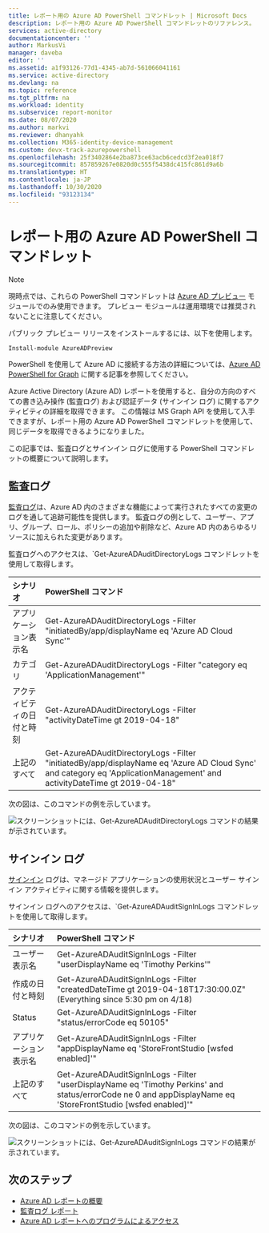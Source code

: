 ```yaml
---
title: レポート用の Azure AD PowerShell コマンドレット | Microsoft Docs
description: レポート用の Azure AD PowerShell コマンドレットのリファレンス。
services: active-directory
documentationcenter: ''
author: MarkusVi
manager: daveba
editor: ''
ms.assetid: a1f93126-77d1-4345-ab7d-561066041161
ms.service: active-directory
ms.devlang: na
ms.topic: reference
ms.tgt_pltfrm: na
ms.workload: identity
ms.subservice: report-monitor
ms.date: 08/07/2020
ms.author: markvi
ms.reviewer: dhanyahk
ms.collection: M365-identity-device-management
ms.custom: devx-track-azurepowershell
ms.openlocfilehash: 25f3402864e2ba873ce63acb6cedcd3f2ea018f7
ms.sourcegitcommit: 857859267e0820d0c555f5438dc415fc861d9a6b
ms.translationtype: HT
ms.contentlocale: ja-JP
ms.lasthandoff: 10/30/2020
ms.locfileid: "93123134"
---
```

# <a name="azure-ad-powershell-cmdlets-for-reporting"></a>レポート用の Azure AD PowerShell コマンドレット

> [!NOTE] 
> 現時点では、これらの PowerShell コマンドレットは [Azure AD プレビュー](/powershell/module/azuread/?view=azureadps-2.0-preview#directory_auditing) モジュールでのみ使用できます。 プレビュー モジュールは運用環境では推奨されないことに注意してください。 

パブリック プレビュー リリースをインストールするには、以下を使用します。 

```powershell
Install-module AzureADPreview
```

PowerShell を使用して Azure AD に接続する方法の詳細については、[Azure AD PowerShell for Graph](/powershell/azure/active-directory/install-adv2?view=azureadps-2.0) に関する記事を参照してください。  

Azure Active Directory (Azure AD) レポートを使用すると、自分の方向のすべての書き込み操作 (監査ログ) および認証データ (サインイン ログ) に関するアクティビティの詳細を取得できます。 この情報は MS Graph API を使用して入手できますが、レポート用の Azure AD PowerShell コマンドレットを使用して、同じデータを取得できるようになりました。

この記事では、監査ログとサインイン ログに使用する PowerShell コマンドレットの概要について説明します。

## <a name="audit-logs"></a>監査ログ

[監査ログ](concept-audit-logs.md)は、Azure AD 内のさまざまな機能によって実行されたすべての変更のログを通して追跡可能性を提供します。 監査ログの例として、ユーザー、アプリ、グループ、ロール、ポリシーの追加や削除など、Azure AD 内のあらゆるリソースに加えられた変更があります。

監査ログへのアクセスは、`Get-AzureADAuditDirectoryLogs コマンドレットを使用して取得します。


| シナリオ                      | PowerShell コマンド |
| :--                           | :--                |
| アプリケーション表示名      | Get-AzureADAuditDirectoryLogs -Filter "initiatedBy/app/displayName eq 'Azure AD Cloud Sync'" |
| カテゴリ                      | Get-AzureADAuditDirectoryLogs -Filter "category eq 'ApplicationManagement'" |
| アクティビティの日付と時刻            | Get-AzureADAuditDirectoryLogs -Filter "activityDateTime gt 2019-04-18" |
| 上記のすべて              | Get-AzureADAuditDirectoryLogs -Filter "initiatedBy/app/displayName eq 'Azure AD Cloud Sync' and category eq 'ApplicationManagement' and activityDateTime gt 2019-04-18"|


次の図は、このコマンドの例を示しています。 

![スクリーンショットには、Get-AzureADAuditDirectoryLogs コマンドの結果が示されています。](./media/reference-powershell-reporting/get-azureadauditdirectorylogs.png)



## <a name="sign-in-logs"></a>サインイン ログ

[サインイン](concept-sign-ins.md) ログは、マネージド アプリケーションの使用状況とユーザー サインイン アクティビティに関する情報を提供します。

サインイン ログへのアクセスは、`Get-AzureADAuditSignInLogs コマンドレットを使用して取得します。


| シナリオ                      | PowerShell コマンド |
| :--                           | :--                |
| ユーザー表示名             | Get-AzureADAuditSignInLogs -Filter "userDisplayName eq 'Timothy Perkins'" |
| 作成の日付と時刻              | Get-AzureADAuditSignInLogs -Filter "createdDateTime gt 2019-04-18T17:30:00.0Z" (Everything since 5:30 pm on 4/18) |
| Status                        | Get-AzureADAuditSignInLogs -Filter "status/errorCode eq 50105" |
| アプリケーション表示名      | Get-AzureADAuditSignInLogs -Filter "appDisplayName eq 'StoreFrontStudio [wsfed enabled]'" |
| 上記のすべて              | Get-AzureADAuditSignInLogs -Filter "userDisplayName eq 'Timothy Perkins' and status/errorCode ne 0 and appDisplayName eq 'StoreFrontStudio [wsfed enabled]'" |


次の図は、このコマンドの例を示しています。 

![スクリーンショットには、Get-AzureADAuditSignInLogs コマンドの結果が示されています。](./media/reference-powershell-reporting/get-azureadauditsigninlogs.png)



## <a name="next-steps"></a>次のステップ

- [Azure AD レポートの概要](overview-reports.md)
- [監査ログ レポート](concept-audit-logs.md) 
- [Azure AD レポートへのプログラムによるアクセス](concept-reporting-api.md)